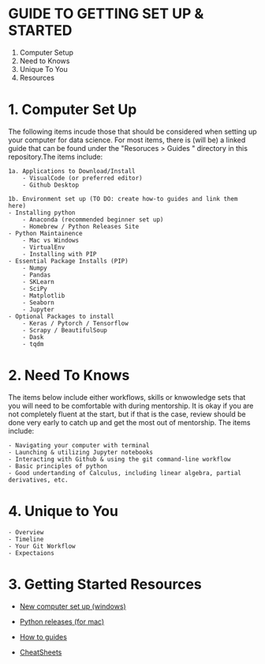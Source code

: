 # GUIDE TO GETTING SET UP & STARTED

1. Computer Setup
2. Need to Knows
3. Unique To You
4. Resources


# 1. Computer Set Up
The following items incude those that should be considered when setting up your computer for data science. For most items, there is (will be) a linked guide that can be found under the "Resoruces > Guides " directory in this repository.The items include:

    1a. Applications to Download/Install
        - VisualCode (or preferred editor)
        - Github Desktop

    1b. Environment set up (TO DO: create how-to guides and link them here)
    - Installing python
        - Anaconda (recommended beginner set up)
        - Homebrew / Python Releases Site
    - Python Maintainence
        - Mac vs Windows
        - VirtualEnv
        - Installing with PIP
    - Essential Package Installs (PIP)
        - Numpy
        - Pandas
        - SKLearn
        - SciPy
        - Matplotlib
        - Seaborn
        - Jupyter
    - Optional Packages to install
        - Keras / Pytorch / Tensorflow
        - Scrapy / BeautifulSoup
        - Dask
        - tqdm

# 2. Need To Knows
The items below include either workflows, skills or knwowledge sets that you will need to be comfortable with during mentorship. It is okay if you are not completely fluent at the start, but if that is the case, review should be done very early to catch up and get the most out of mentorship. The items include:

    - Navigating your computer with terminal
    - Launching & utilizing Jupyter notebooks
    - Interacting with Github & using the git command-line workflow
    - Basic principles of python
    - Good undertanding of Calculus, including linear algebra, partial derivatives, etc.


# 4. Unique to You
    - Overview
    - Timeline
    - Your Git Workflow
    - Expectaions


# 3. Getting Started Resources
- [New computer set up (windows)](https://medium.com/data-science-nerd/how-to-set-up-your-new-computer-for-data-science-projects-with-python-192af506e226)

- [Python releases (for mac)](https://www.python.org/downloads/macos/)
- [How to guides](https://github.com/rdowd003/RD_Mentoring/tree/main/Resources/Guides)
- [CheatSheets](https://github.com/rdowd003/RD_Mentoring/tree/main/Resources/Guides)



